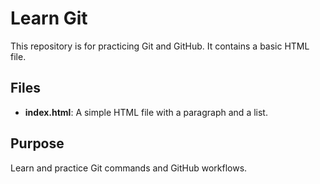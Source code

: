 # Learn Git

This repository is for practicing Git and GitHub. It contains a basic HTML file.

## Files

- **index.html**: A simple HTML file with a paragraph and a list.

## Purpose

Learn and practice Git commands and GitHub workflows.
